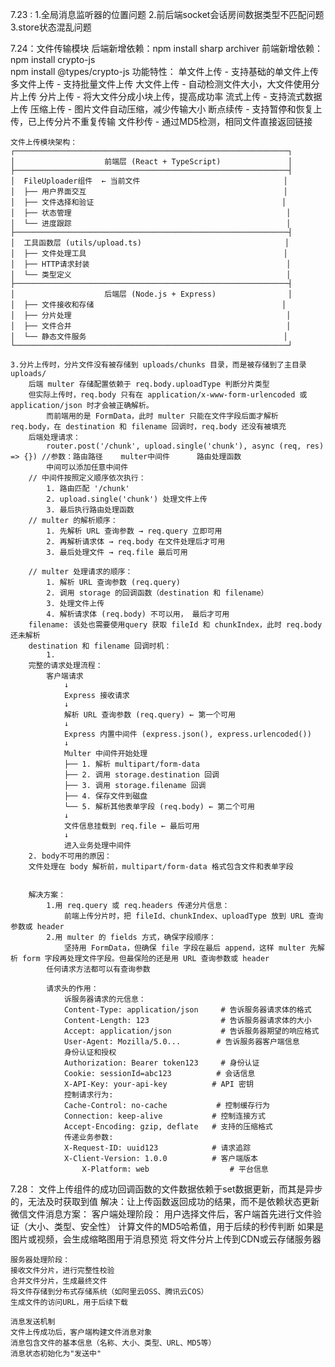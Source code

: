 7.23 : 
    1.全局消息监听器的位置问题 
    2.前后端socket会话房间数据类型不匹配问题 
    3.store状态混乱问题 

7.24：文件传输模块
    后端新增依赖：npm install sharp archiver
    前端新增依赖：npm install crypto-js     
                 npm install @types/crypto-js
    功能特性：
    单文件上传 - 支持基础的单文件上传
    多文件上传 - 支持批量文件上传
    大文件上传 - 自动检测文件大小，大文件使用分片上传
    分片上传 - 将大文件分成小块上传，提高成功率
    流式上传 - 支持流式数据上传
    压缩上传 - 图片文件自动压缩，减少传输大小
    断点续传 - 支持暂停和恢复上传，已上传分片不重复传输
    文件秒传 - 通过MD5检测，相同文件直接返回链接

    文件上传模块架构：
    ┌─────────────────────────────────────────────────────────────┐
    │                    前端层 (React + TypeScript)               │
    ├─────────────────────────────────────────────────────────────┤
    │  FileUploader组件  ← 当前文件                                │
    │  ├── 用户界面交互                                            │
    │  ├── 文件选择和验证                                          │
    │  ├── 状态管理                                                │
    │  └── 进度跟踪                                                │
    ├─────────────────────────────────────────────────────────────┤
    │  工具函数层 (utils/upload.ts)                                │
    │  ├── 文件处理工具                                            │
    │  ├── HTTP请求封装                                            │
    │  └── 类型定义                                                │
    ├─────────────────────────────────────────────────────────────┤
    │                    后端层 (Node.js + Express)                │
    │  ├── 文件接收和存储                                          │
    │  ├── 分片处理                                                │
    │  ├── 文件合并                                                │
    │  └── 静态文件服务                                            │
    └─────────────────────────────────────────────────────────────┘

    3.分片上传时，分片文件没有被存储到 uploads/chunks 目录，而是被存储到了主目录 uploads/ 
        后端 multer 存储配置依赖于 req.body.uploadType 判断分片类型
        但实际上传时，req.body 只有在 application/x-www-form-urlencoded 或 application/json 时才会被正确解析。
            而前端用的是 FormData，此时 multer 只能在文件字段后面才解析 req.body，在 destination 和 filename 回调时，req.body 还没有被填充
        后端处理请求：
            router.post('/chunk', upload.single('chunk'), async (req, res) => {}) //参数：路由路径    multer中间件      路由处理函数
            中间可以添加任意中间件
        // 中间件按照定义顺序依次执行：
            1. 路由匹配 '/chunk'
            2. upload.single('chunk') 处理文件上传
            3. 最后执行路由处理函数
        // multer 的解析顺序：
            1. 先解析 URL 查询参数 → req.query 立即可用
            2. 再解析请求体 → req.body 在文件处理后才可用
            3. 最后处理文件 → req.file 最后可用       

        // multer 处理请求的顺序：
            1. 解析 URL 查询参数 (req.query) 
            2. 调用 storage 的回调函数（destination 和 filename）
            3. 处理文件上传
            4. 解析请求体 (req.body) 不可以用， 最后才可用
        filename: 该处也需要使用query 获取 fileId 和 chunkIndex，此时 req.body 还未解析
        destination 和 filename 回调时机：
            1.
        完整的请求处理流程：
            客户端请求
                ↓
                Express 接收请求
                ↓
                解析 URL 查询参数 (req.query) ← 第一个可用
                ↓
                Express 内置中间件 (express.json(), express.urlencoded())
                ↓
                Multer 中间件开始处理
                ├── 1. 解析 multipart/form-data
                ├── 2. 调用 storage.destination 回调
                ├── 3. 调用 storage.filename 回调
                ├── 4. 保存文件到磁盘
                └── 5. 解析其他表单字段 (req.body) ← 第二个可用
                ↓
                文件信息挂载到 req.file ← 最后可用
                ↓
                进入业务处理中间件
        2. body不可用的原因：
        文件处理在 body 解析前，multipart/form-data 格式包含文件和表单字段


        解决方案： 
            1.用 req.query 或 req.headers 传递分片信息：
                前端上传分片时，把 fileId、chunkIndex、uploadType 放到 URL 查询参数或 header
            2.用 multer 的 fields 方式，确保字段顺序：
                坚持用 FormData，但确保 file 字段在最后 append，这样 multer 先解析 form 字段再处理文件字段。但最保险的还是用 URL 查询参数或 header
            任何请求方法都可以有查询参数

            请求头的作用：
                诉服务器请求的元信息：
                Content-Type: application/json     # 告诉服务器请求体的格式
                Content-Length: 123                # 告诉服务器请求体的大小
                Accept: application/json           # 告诉服务器期望的响应格式
                User-Agent: Mozilla/5.0...        # 告诉服务器客户端信息  
                身份认证和授权         
                Authorization: Bearer token123     # 身份认证
                Cookie: sessionId=abc123          # 会话信息
                X-API-Key: your-api-key          # API 密钥
                控制请求行为:
                Cache-Control: no-cache           # 控制缓存行为
                Connection: keep-alive           # 控制连接方式
                Accept-Encoding: gzip, deflate   # 支持的压缩格式   
                传递业务参数:                 
                X-Request-ID: uuid123            # 请求追踪
                X-Client-Version: 1.0.0          # 客户端版本
                    X-Platform: web                  # 平台信息
7.28：
    文件上传组件的成功回调函数的文件数据依赖于set数据更新，而其是异步的，无法及时获取到值
    解决：让上传函数返回成功的结果，而不是依赖状态更新
微信文件消息方案：
    客户端处理阶段：
    用户选择文件后，客户端首先进行文件验证（大小、类型、安全性）
    计算文件的MD5哈希值，用于后续的秒传判断
    如果是图片或视频，会生成缩略图用于消息预览
    将文件分片上传到CDN或云存储服务器

    服务器处理阶段：
    接收文件分片，进行完整性校验
    合并文件分片，生成最终文件
    将文件存储到分布式存储系统（如阿里云OSS、腾讯云COS）
    生成文件的访问URL，用于后续下载

    消息发送机制
    文件上传成功后，客户端构建文件消息对象
    消息包含文件的基本信息（名称、大小、类型、URL、MD5等）
    消息状态初始化为"发送中"